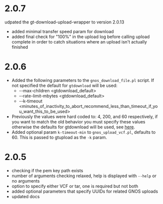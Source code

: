 # 2.0.7

udpated the gt-download-upload-wrapper to version 2.0.13
* added minimal transfer speed param for download
* added final check for "100%" in the upload log before calling upload complete in order to catch situations where an upload isn't actually finished

# 2.0.6

* Added the following parameters to the `gnos_download_file.pl` script. If not specified the default for `gtdownload` will be used:
  * --max-children <gtdownload_default>
  * --rate-limit-mbytes <gtdownload_default>
  * --k-timeout <minutes_of_inactivity_to_abort_recommend_less_than_timeout_if_you_want_this_to_be_used>
* Previously the values were hard coded to: 4, 200, and 60 respectively, if you want to match the old behavior you must specify these values otherwise the defaults for gtdownload will be used, see [here](https://cghub.ucsc.edu/docs/user/CGHubUserGuide.pdf).
* Added optional param `k-timeout-min` to `gnos_upload_vcf.pl`, defaults to 60. This is passed to gtupload as the `-k` param.

# 2.0.5

* checking if the pem key path exists
* number of arguments checking relaxed, help is displayed with `--help` or no arguments
* option to specify either VCF or tar, one is required but not both
* added optional parameters that specify UUIDs for related GNOS uploads
* updated docs
